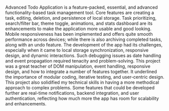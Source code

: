 Advanced Todo Application is a feature-packed, essential, and advanced functionality-based task management tool.
Core features are creating a task, editing, deletion, and persistence of local storage.
Task prioritizing, search/filter bar, theme toggle, animations, and stats dashboard are its enhancements to make the application more usable and good looking.
Mobile responsiveness has been implemented and offers quite smooth performance across devices; while there is also archiving completed tasks, along with an undo feature.
The development of the app had its challenges, especially when it came to local storage synchronization, responsive design, and dynamic interactions.
Such debugging issues as date handling and event propagation required tenacity and problem-solving. 
This project was a great teacher of DOM manipulation, event handling, responsive design, and how to integrate a number of features together. 
It underlined the importance of modular coding, iterative testing, and user-centric design.
This project also solidified my technical skills in having a more methodical approach to complex problems. 
Some features that could be developed further are real-time notifications, backend integration, and user authentication, reflecting how much more the app has room for scalability and enhancements.
